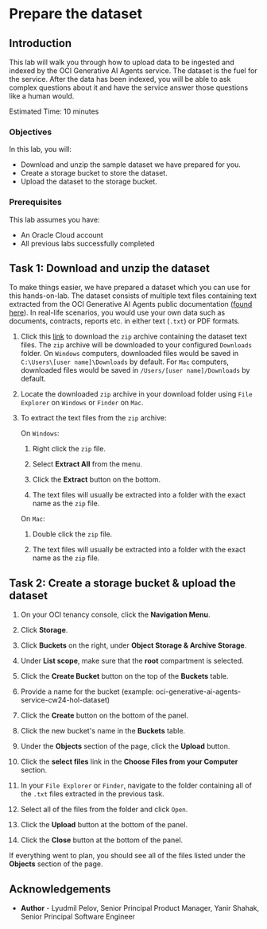 # Prepare the dataset

## Introduction

This lab will walk you through how to upload data to be ingested and indexed by the OCI Generative AI Agents service.
The dataset is the fuel for the service. After the data has been indexed, you will be able to ask complex questions about it and have the service answer those questions like a human would.

Estimated Time: 10 minutes

### Objectives

In this lab, you will:

* Download and unzip the sample dataset we have prepared for you.
* Create a storage bucket to store the dataset.
* Upload the dataset to the storage bucket.

### Prerequisites

This lab assumes you have:

* An Oracle Cloud account
* All previous labs successfully completed

## Task 1: Download and unzip the dataset

To make things easier, we have prepared a dataset which you can use for this hands-on-lab.
The dataset consists of multiple text files containing text extracted from the OCI Generative AI Agents public documentation ([found here](https://docs.oracle.com/en-us/iaas/Content/generative-ai-agents/home.htm)).
In real-life scenarios, you would use your own data such as documents, contracts, reports etc. in either text (`.txt`) or PDF formats.

1. Click this [link]() to download the `zip` archive containing the dataset text files.
  The `zip` archive will be downloaded to your configured `Downloads` folder.
  On `Windows` computers, downloaded files would be saved in `C:\Users\[user name]\Downloads` by default.
  For `Mac` computers, downloaded files would be saved in `/Users/[user name]/Downloads` by default.

1. Locate the downloaded `zip` archive in your download folder using `File Explorer` on `Windows` or `Finder` on `Mac`.

1. To extract the text files from the `zip` archive:

   On `Windows`:

    1. Right click the `zip` file.

    1. Select **Extract All** from the menu.

    1. Click the **Extract** button on the bottom.

    1. The text files will usually be extracted into a folder with the exact name as the `zip` file.

   On `Mac`:

    1. Double click the `zip` file.

    1. The text files will usually be extracted into a folder with the exact name as the `zip` file.

## Task 2: Create a storage bucket & upload the dataset

1. On your OCI tenancy console, click the **Navigation Menu**.

1. Click **Storage**.

1. Click **Buckets** on the right, under **Object Storage & Archive Storage**.

1. Under **List scope**, make sure that the **root** compartment is selected.

1. Click the **Create Bucket** button on the top of the **Buckets** table.

1. Provide a name for the bucket (example: oci-generative-ai-agents-service-cw24-hol-dataset)

1. Click the **Create** button on the bottom of the panel.

1. Click the new bucket's name in the **Buckets** table.

1. Under the **Objects** section of the page, click the **Upload** button.

1. Click the **select files** link in the **Choose Files from your Computer** section.

1. In your `File Explorer` or `Finder`, navigate to the folder containing all of the `.txt` files extracted in the previous task.

1. Select all of the files from the folder and click `Open`.

1. Click the **Upload** button at the bottom of the panel.

1. Click the **Close** button at the bottom of the panel.

If everything went to plan, you should see all of the files listed under the **Objects** section of the page.

## Acknowledgements

* **Author** - Lyudmil Pelov, Senior Principal Product Manager, Yanir Shahak, Senior Principal Software Engineer
